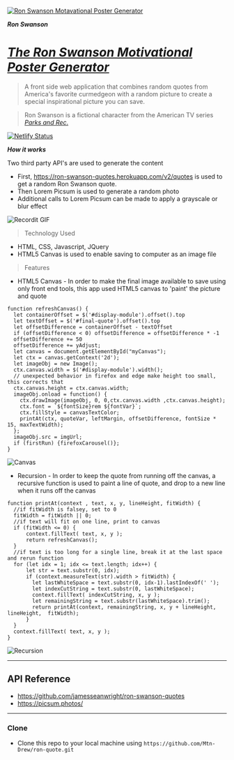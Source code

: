 <a href="https://ron-swanson-motivational-poster-generator.netlify.com"><img src="https://i.imgur.com/pn6j4r0.jpg" title="Ron Swanson Motavational Poster Generator" alt="Ron Swanson Motavational Poster Generator"></a>

***Ron Swanson***

# [_The Ron Swanson Motivational Poster Generator_](https://ron-swanson-motivational-poster-generator.netlify.com/#)

> A front side web application that combines random quotes from America's favorite curmedgeon with a random picture to create a special inspirational picture you can save.

> Ron Swanson is a fictional character from the American TV series [_Parks and Rec_.](https://www.nbc.com/parks-and-recreation)



[![Netlify Status](https://api.netlify.com/api/v1/badges/be4739e9-2c31-45fa-9916-d098808295d9/deploy-status)](https://app.netlify.com/sites/ron-swanson-motivational-poster-generator/deploys) 

***How it works***

Two third party API's are used to generate the content
- First, https://ron-swanson-quotes.herokuapp.com/v2/quotes is used to get a random Ron Swanson quote.
- Then Lorem Picsum is used to generate a random photo
- Additional calls to Lorem Picsum can be made to apply a grayscale or blur effect

![Recordit GIF](http://recordit.co/KdvESMWW0M.gif)

> Technology Used

- HTML, CSS, Javascript, JQuery
- HTML5 Canvas is used to enable saving to computer as an image file


> Features

- HTML5 Canvas - In order to make the final image available to save using only front end tools, this app used HTML5 canvas to 'paint' the picture and quote
```
function refreshCanvas() {
  let containerOffset = $('#display-module').offset().top
  let textOffset = $('#final-quote').offset().top
  let offsetDifference = containerOffset - textOffset
  if (offsetDifference < 0) offsetDifference = offsetDifference * -1
  offsetDifference += 50 
  offsetDifference += yAdjust;
  let canvas = document.getElementById("myCanvas");
  let ctx = canvas.getContext('2d');
  let imageObj = new Image();
  ctx.canvas.width = $('#display-module').width();
  // unexpected behavior in firefox and edge make height too small, this corrects that
  ctx.canvas.height = ctx.canvas.width; 
  imageObj.onload = function() {
    ctx.drawImage(imageObj, 0, 0,ctx.canvas.width ,ctx.canvas.height);
    ctx.font = `${fontSize}rem ${fontVar}`;
    ctx.fillStyle = canvasTextColor;
    printAt(ctx, quoteVar, leftMargin, offsetDifference, fontSize * 15, maxTextWidth);
  };
  imageObj.src = imgUrl; 
  if (firstRun) {firefoxCarousel()};
}
```
![Canvas](https://i.imgur.com/s8E1mcL.png)   
- Recursion - In order to keep the quote from running off the canvas, a recursive function is used to paint a line of quote, and drop to a new line when it runs off the canvas   
```
function printAt(context , text, x, y, lineHeight, fitWidth) {
  //if fitWidth is falsey, set to 0
  fitWidth = fitWidth || 0;
  //if text will fit on one line, print to canvas
  if (fitWidth <= 0) {
      context.fillText( text, x, y );
      return refreshCanvas();
  }
  //if text is too long for a single line, break it at the last space and rerun function
  for (let idx = 1; idx <= text.length; idx++) {
      let str = text.substr(0, idx);
      if (context.measureText(str).width > fitWidth) {  
        let lastWhiteSpace = text.substr(0, idx-1).lastIndexOf(' ');     
        let indexCutString = text.substr(0, lastWhiteSpace);
        context.fillText( indexCutString, x, y );
        let remainingString = text.substr(lastWhiteSpace).trim();
        return printAt(context, remainingString, x, y + lineHeight, lineHeight,  fitWidth);
      }
  }
  context.fillText( text, x, y );
}
```

![Recursion](https://i.imgur.com/zPTPclm.png)   

---

## API Reference
- https://github.com/jamesseanwright/ron-swanson-quotes
- https://picsum.photos/

---

### Clone

- Clone this repo to your local machine using `https://github.com/Mtn-Drew/ron-quote.git`


```


